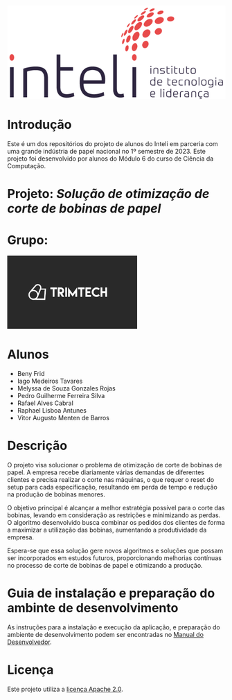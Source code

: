![](./img/inteli-logo.png) 

# Introdução

Este é um dos repositórios do projeto de alunos do Inteli em parceria com uma grande indústria de papel nacional no 1º semestre de 2023. Este projeto foi desenvolvido por alunos do Módulo 6 do curso de Ciência da Computação.

# Projeto: *Solução de otimização de corte de bobinas de papel*

# Grupo: 
<img src="./img/grupo-logo.png" width="300px"/>


# Alunos

* Beny Frid
* Iago Medeiros Tavares
* Melyssa de Souza Gonzales Rojas
* Pedro Guilherme Ferreira Silva
* Rafael Alves Cabral
* Raphael Lisboa Antunes
* Vitor Augusto Menten de Barros

# Descrição

O projeto visa solucionar o problema de otimização de corte de bobinas de papel. A empresa recebe diariamente várias demandas de diferentes clientes e precisa realizar o corte nas máquinas, o que requer o reset do setup para cada especificação, resultando em perda de tempo e redução na produção de bobinas menores.

O objetivo principal é alcançar a melhor estratégia possível para o corte das bobinas, levando em consideração as restrições e minimizando as perdas. O algoritmo desenvolvido busca combinar os pedidos dos clientes de forma a maximizar a utilização das bobinas, aumentando a produtividade da empresa.

Espera-se que essa solução gere novos algoritmos e soluções que possam ser incorporados em estudos futuros, proporcionando melhorias contínuas no processo de corte de bobinas de papel e otimizando a produção.

# Guia de instalação e preparação do ambinte de desenvolvimento
As instruções para a instalação e execução da aplicação, e preparação do ambiente de desenvolvimento podem ser encontradas no [Manual do Desenvolvedor](Manual_do_desenvolvedor.pdf).

# Licença

Este projeto utiliza a [licença Apache 2.0](LICENSE).